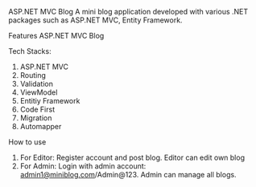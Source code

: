 ASP.NET MVC Blog
A mini blog application developed with various .NET packages such as ASP.NET MVC, Entity Framework.

Features
ASP.NET MVC Blog

Tech Stacks:
1. ASP.NET MVC
2. Routing
3. Validation
4. ViewModel
5. Entitiy Framework
6. Code First
7. Migration
8. Automapper

How to use
1. For Editor: Register account and post blog. Editor can edit own blog
2. For Admin: Login with admin account: admin1@miniblog.com/Admin@123. Admin can manage all blogs.
